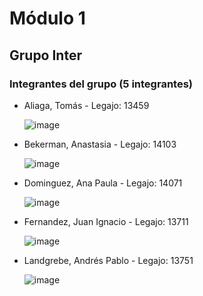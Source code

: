 # Módulo 1
## Grupo Inter
### Integrantes del grupo (5 integrantes)
* Aliaga, Tomás - Legajo: 13459

    ![image](https://github.com/user-attachments/assets/328d5558-544d-4dac-aff6-02f55f61427b)

* Bekerman, Anastasia - Legajo: 14103

    ![image](https://github.com/user-attachments/assets/870c3651-030f-4a81-875f-a9879e58a071)
  
* Dominguez, Ana Paula - Legajo: 14071

    ![image](https://github.com/user-attachments/assets/1e5605cd-7285-4233-9732-465fcb35138e)

* Fernandez, Juan Ignacio - Legajo: 13711

    ![image](https://github.com/user-attachments/assets/a8a9ae1b-df50-4b71-98ae-19b2ca72b3fb)
  
* Landgrebe, Andrés Pablo - Legajo: 13751

    ![image](https://github.com/user-attachments/assets/287cd520-c2bd-439a-b179-6a36113eba14)
  
